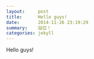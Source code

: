 ```yaml
---
layout:     post
title:      Hello guys!
date:       2014-11-26 23:19:29
summary:    站位！
categories: jekyll
---
```


Hello guys!